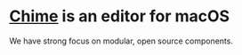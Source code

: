 # [Chime](https://www.chimehq.com) is an editor for macOS

We have strong focus on modular, open source components.
